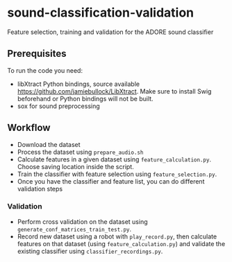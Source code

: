 # sound-classification-validation

Feature selection, training and validation for the ADORE sound classifier

## Prerequisites
To run the code you need:

 - libXtract Python bindings, source available https://github.com/jamiebullock/LibXtract. Make sure to install Swig beforehand or Python bindings will not be built.
 - sox for sound preprocessing

## Workflow

 - Download the dataset
 - Process the dataset using `prepare_audio.sh`
 - Calculate features in a given dataset using `feature_calculation.py`. Choose saving location inside the script.
 - Train the classifier with feature selection using `feature_selection.py`.
 - Once you have the classifier and feature list, you can do different validation steps

### Validation

 - Perform cross validation on the dataset using `generate_conf_matrices_train_test.py`.
 - Record new dataset using a robot with `play_record.py`, then calculate features on that dataset (using `feature_calculation.py`) and validate the existing classifier using `classifier_recordings.py`.
